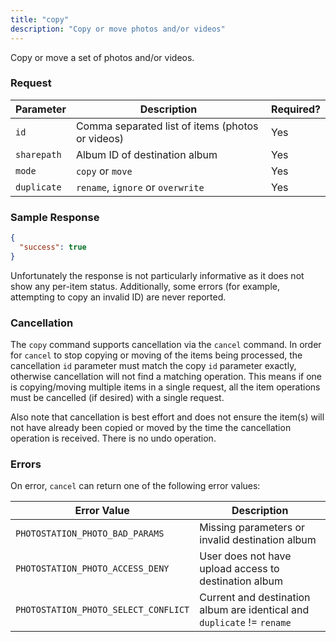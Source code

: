 ```yaml
---
title: "copy"
description: "Copy or move photos and/or videos"
---
```


Copy or move a set of photos and/or videos.

### Request ###

Parameter  |Description|Required?
-----------|-----------|---------
`id`       |Comma separated list of items (photos or videos) |Yes
`sharepath`|Album ID of destination album|Yes
`mode`     |`copy` or `move`|Yes
`duplicate`|`rename`, `ignore` or `overwrite`|Yes

### Sample Response ###

```json
{
  "success": true
}
```

Unfortunately the response is not particularly informative as it does not
show any per-item status. Additionally, some errors (for example, attempting
to copy an invalid ID) are never reported.

### Cancellation ###

The `copy` command supports cancellation via the `cancel` command.
In order for `cancel` to stop copying or moving of the items being processed, the
cancellation `id` parameter must match the copy `id` parameter exactly,
otherwise cancellation will not find a matching operation. This means if
one is copying/moving multiple items in a single request, all the
item operations must be cancelled (if desired) with a single request.

Also note that cancellation is best effort and does not ensure the item(s)
will not have already been copied or moved by the time the cancellation
operation is received. There is no undo operation.

### Errors ###

On error, `cancel` can return one of the following error values:

Error Value|Description
-----------|-----------
`PHOTOSTATION_PHOTO_BAD_PARAMS`|Missing parameters or invalid destination album
`PHOTOSTATION_PHOTO_ACCESS_DENY`|User does not have upload access to destination album
`PHOTOSTATION_PHOTO_SELECT_CONFLICT`|Current and destination album are identical and `duplicate` != `rename`
